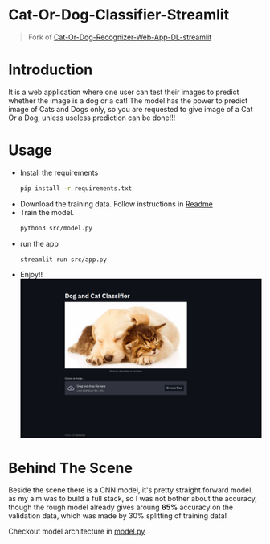 # Cat-Or-Dog-Classifier-Streamlit

> Fork of [Cat-Or-Dog-Recognizer-Web-App-DL-streamlit](https://github.com/surdebmalya/Cat-Or-Dog-Recognizer-Web-App-DL-streamlit/tree/master)

# Introduction

It is a web application where one user can test their images to predict whether
the image is a dog or a cat! The model has the power to predict image of Cats
and Dogs only, so you are requested to give image of a Cat Or a Dog, unless
useless prediction can be done!!!

# Usage

- Install the requirements
  ```sh
  pip install -r requirements.txt
  ```
- Download the training data. Follow instructions in [Readme](./input/Readme.md)
- Train the model.
  ```sh
  python3 src/model.py
  ```
- run the app
  ```sh
  streamlit run src/app.py
  ```
- Enjoy!!
  ![Demo](./static/demo.png)

# Behind The Scene

Beside the scene there is a CNN model, it's pretty straight forward model, as my aim was to build a full stack, so I was not bother about the accuracy, though the rough model already gives aroung **65%** accuracy on the validation data, which was made by 30% splitting of training data!

Checkout model architecture in [model.py](./src/model.py)
